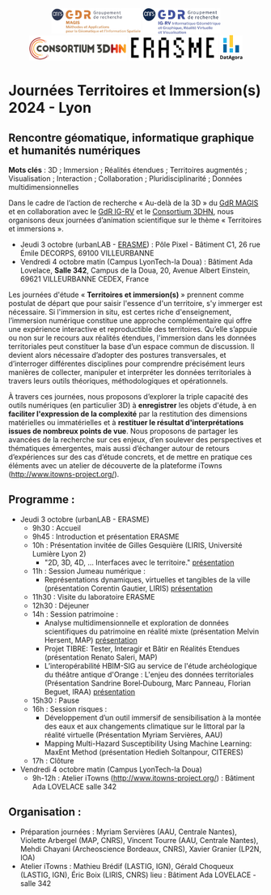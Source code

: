 <div align="center" width="70%">
 <img src="Logo-GDR_MAGIS.jpg" alt="Logo Magis" height="50pt"/> 
 <img src="Logo-GDR_IGRV.jpg" alt="Logo IGRV" height="50pt"/> 
 <img src="logo_consortium_3D_HN.png" alt="Logo Consortium 3D HN" height="50pt"/>
 <img src="logo_erasme.png" alt="Logo Erasme" height="50pt"/>
 <img src="logo_datagora.png" alt="Logo Datagora" height="50pt"/>
</div>

# Journées Territoires et Immersion(s) 2024 - Lyon

## Rencontre géomatique, informatique graphique et humanités numériques

**Mots clés** : 3D ; Immersion ; Réalités étendues ; Territoires augmentés ; Visualisation ; Interaction ; Collaboration ; Pluridisciplinarité ; Données multidimensionnelles

Dans le cadre de l’action de recherche « Au-delà de la 3D » du [GdR MAGIS](https://gdr-magis.cnrs.fr/) et en collaboration avec le [GdR IG-RV](https://gdr-igrv.fr/) et le [Consortium 3DHN](https://shs3d.hypotheses.org/), nous organisons deux journées d’animation scientifique sur le thème « Territoires et immersions ».

- Jeudi 3 octobre (urbanLAB - [ERASME](https://www.linkedin.com/company/erasme-urbanlab/)) : Pôle Pixel - Bâtiment C1, 26 rue Émile DECORPS, 69100 VILLEURBANNE
- Vendredi 4 octobre matin (Campus LyonTech-la Doua) : Bâtiment Ada Lovelace, **Salle 342**, Campus de la Doua, 20, Avenue Albert Einstein, 69621 VILLEURBANNE CEDEX, France

Les journées d'étude « **Territoires et immersion(s)** » prennent comme postulat de départ que pour saisir l'essence d'un territoire, s'y immerger est nécessaire. Si l'immersion in situ, est certes riche d'enseignement, l’immersion numérique constitue une approche complémentaire qui offre une expérience interactive et reproductible des territoires. Qu’elle s’appuie ou non sur le recours aux réalités étendues, l'immersion dans les données territoriales peut constituer la base d’un espace commun de discussion. Il devient alors nécessaire d’adopter des postures transversales, et d’interroger différentes disciplines pour comprendre précisément leurs manières de collecter, manipuler et interpréter les données territoriales à travers leurs outils théoriques, méthodologiques et opérationnels. 

À travers ces journées, nous proposons d’explorer la triple capacité des outils numériques (en particulier 3D) à **enregistrer** les objets d'étude, à en **faciliter l'expression de la complexité** par la restitution des dimensions matérielles ou immatérielles et à **restituer le résultat d'interprétations issues de nombreux points de vue**. Nous proposons de partager les avancées de la recherche sur ces enjeux, d’en soulever des perspectives et thématiques émergentes, mais aussi d’échanger autour de retours d’expériences sur des cas d’étude concrets, et de mettre en pratique ces éléments avec un atelier de découverte de la plateforme iTowns (http://www.itowns-project.org/).

## Programme :
- Jeudi 3 octobre (urbanLAB - ERASME)
  - 9h30 : Accueil
  - 9h45 : Introduction et présentation ERASME
  - 10h : Présentation invitée de Gilles Gesquière (LIRIS, Université Lumière Lyon 2)
    - "2D, 3D, 4D, ... Interfaces avec le territoire." [présentation](2024_10_03_AR3D_Gesquiere.pdf)
  - 11h : Session Jumeau numérique :
    - Représentations dynamiques, virtuelles et tangibles de la ville (présentation Corentin Gautier, LIRIS) [présentation](2024_10_03_Corentin_Gautier.pdf)
  - 11h30 : Visite du laboratoire ERASME
  - 12h30 : Déjeuner
  - 14h : Session patrimoine :
    - Analyse multidimensionnelle et exploration de données scientifiques du patrimoine en réalité mixte (présentation Melvin Hersent, MAP) [présentation](2024_10_03_heritage_science_mixed_reality.pdf)
    - Projet TIBRE: Tester, Interagir et Bâtir en Réalités Etendues (présentation Renato Saleri, MAP)
    - L’interopérabilité HBIM-SIG au service de l'étude archéologique du théâtre antique d'Orange : L'enjeu des données territoriales (Présentation Sandrine Borel‐Dubourg, Marc Panneau, Florian Beguet, IRAA) [présentation](2024_10_03_HBIM-SIG_Orange.pdf)
  - 15h30 : Pause
  - 16h : Session risques :
    - Développement d’un outil immersif de sensibilisation à la montée des eaux et aux changements climatique sur le littoral par la réalité virtuelle (Présentation Myriam Servières, AAU)
    - Mapping Multi-Hazard Susceptibility Using Machine Learning: MaxEnt Method (présentation Hedieh Soltanpour, CITERES)
  - 17h : Clôture
- Vendredi 4 octobre matin (Campus LyonTech-la Doua)
  - 9h-12h : Atelier iTowns (http://www.itowns-project.org/) : Bâtiment Ada LOVELACE salle 342


## Organisation :
- Préparation journées : Myriam Servières (AAU, Centrale Nantes), Violette Arbergel (MAP, CNRS), Vincent Tourre (AAU, Centrale Nantes), Mehdi Chayani (Archeoscience Bordeaux, CNRS), Xavier Granier (LP2N, IOA)
- Atelier iTowns : Mathieu Brédif (LASTIG, IGN), Gérald Choqueux (LASTIG, IGN), Éric Boix (LIRIS, CNRS)
lieu : Bâtiment Ada LOVELACE - salle 342


